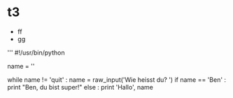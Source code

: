 # t3

* ff
* gg

'''
#!/usr/bin/python 

name = '' 

while name != 'quit' : 
  name = raw_input('Wie heisst du? ') 
  if name == 'Ben' : 
    print "Ben, du bist super!" 
  else : 
    print 'Hallo', name

